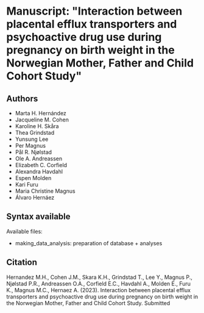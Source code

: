 # Manuscript: "Interaction between placental efflux transporters and psychoactive drug use during pregnancy on birth weight in the Norwegian Mother, Father and Child Cohort Study"
## Authors
- Marta H. Hernández
- Jacqueline M. Cohen
- Karoline H. Skåra
- Thea Grindstad
- Yunsung Lee
- Per Magnus
- Pål R. Njølstad
- Ole A. Andreassen
- Elizabeth C. Corfield
- Alexandra Havdahl
- Espen Molden
- Kari Furu
- Maria Christine Magnus
- Álvaro Hernáez


## Syntax available
Available files: 
- making_data_analysis: preparation of database + analyses


## Citation
Hernandez M.H., Cohen J.M., Skara K.H., Grindstad T., Lee Y., Magnus P., Njølstad P.R., Andreassen O.A., Corfield E.C., Havdahl A., Molden E., Furu K., Magnus M.C., Hernaez A. (2023). Interaction between placental efflux transporters and psychoactive drug use during pregnancy on birth weight in the Norwegian Mother, Father and Child Cohort Study. Submitted
